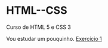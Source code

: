 # HTML--CSS
 Curso de HTML 5 e CSS 3

Vou estudar um pouquinho.
<a href="https://vinicius-grandi.github.io/HTML--CSS/Exerc%C3%ADcios/ex001/">Exercício 1</a>